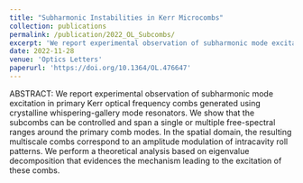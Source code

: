 ```yaml
---
title: "Subharmonic Instabilities in Kerr Microcombs"
collection: publications
permalink: /publication/2022_OL_Subcombs/
excerpt: 'We report experimental observation of subharmonic mode excitation in primary Kerr optical frequency combs generated using crystalline whispering-gallery mode resonators.'
date: 2022-11-28
venue: 'Optics Letters'
paperurl: 'https://doi.org/10.1364/OL.476647'
---
```


<!--[Download PDF here](http://fengyuliu.com/files/2022_OL_Subcombs.pdf)-->

ABSTRACT: 
We report experimental observation of subharmonic mode excitation in primary Kerr optical frequency combs generated using crystalline whispering-gallery mode resonators. We show that the subcombs can be controlled and span a single or multiple free-spectral ranges around the primary comb modes. In the spatial domain, the resulting multiscale combs correspond to an amplitude modulation of intracavity roll patterns. We perform a theoretical analysis based on eigenvalue decomposition that evidences the mechanism leading to the excitation of these combs.

